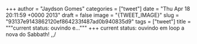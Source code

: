 
+++
author = "Jaydson Gomes"
categories = ["tweet"]
date = "Thu Apr 18 20:11:59 +0000 2013"
draft = false
image = "{TWEET_IMAGE}"
slug = "93137e9143862120ef864233f487ad0b940835d9"
tags = ["tweet"]
title = """current status: ouvindo e..."""
+++
current status: ouvindo em loop a nova do Sabbath! \,,/
